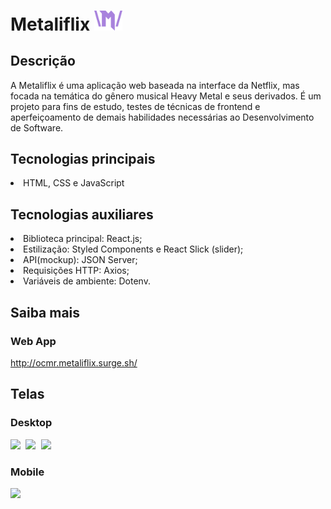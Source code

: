 # Metaliflix <img src='https://raw.githubusercontent.com/OsmanRodrigues/metaliflix/master/src/assets/icon.png' width='45' heigth='45' display='inline'>

## Descrição
A Metaliflix é uma aplicação web baseada na interface da Netflix, mas focada na temática do gênero musical Heavy Metal e seus derivados. É um projeto para fins de estudo, testes de técnicas de frontend e aperfeiçoamento de demais habilidades necessárias ao Desenvolvimento de Software.

## Tecnologias principais
<li>HTML, CSS e JavaScript</li>     

## Tecnologias auxiliares
<li>Biblioteca principal: React.js;</li>
<li>Estilização: Styled Components e React Slick (slider);</li> 
<li>API(mockup): JSON Server;</li>
<li>Requisições HTTP: Axios;</li>
<li>Variáveis de ambiente: Dotenv.</li>

## Saiba mais

### Web App
http://ocmr.metaliflix.surge.sh/

## Telas

### Desktop
<kbd>
<img src='https://user-images.githubusercontent.com/55052153/90803097-a1a10680-e2ee-11ea-81e8-fb057042253a.png' width='auto' heigth='406' align-self='center'>
<img src='https://user-images.githubusercontent.com/55052153/90803468-2855e380-e2ef-11ea-9640-0eea0dfe4b9a.png' width='auto' heigth='406' align-self='center'>
<img src='https://user-images.githubusercontent.com/55052153/90808670-c8fbd180-e2f6-11ea-91d4-aa41246d7eeb.png' width='auto' heigth='406' align-self='center'>
</kbd>

### Mobile
<kbd>
<img src='https://user-images.githubusercontent.com/55052153/90811699-6e18a900-e2fb-11ea-9bf4-f8aaba152f26.png' width='auto' heigth='auto'>
</kbd>

